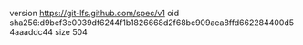 version https://git-lfs.github.com/spec/v1
oid sha256:d9bef3e0039df6244f1b1826668d2f68bc909aea8ffd662284400d54aaaddc44
size 504
